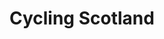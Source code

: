 ---
schema: default
title: Cycling Scotland
description: >-
  Working towards a sustainable, inclusive and healthy Scotland where anyone,
  anywhere can enjoy all the benefits of cycling.
logo: >-
  https://www.cycling.scot/app/theme/images/site/cycling-scotland-logo-invert.svg
type:
  - Other agency
portal_url: 'https://usmart.io/org/cyclingscotland/'
org_url: 'https://www.cycling.scot/'
twitter_handle: CyclingScotland
gss_code: ''
wikidata_org_qid: ''
wikidata_portal_qid: ''
wdtk_id: ''
portal_type: USMART
---